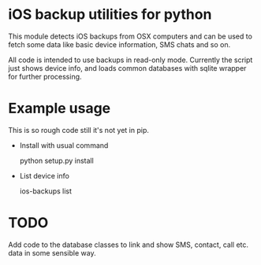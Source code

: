 
iOS backup utilities for python
===============================

This module detects iOS backups from OSX computers and can be used to fetch
some data like basic device information, SMS chats and so on.

All code is intended to use backups in read-only mode. Currently the script
just shows device info, and loads common databases with sqlite wrapper for
further processing.

Example usage
=============

This is so rough code still it's not yet in pip.

- Install with usual command

    python setup.py install

- List device info

    ios-backups list

TODO
====

Add code to the database classes to link and show SMS, contact, call etc. data
in some sensible way.

